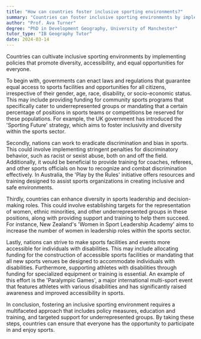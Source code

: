 ```yaml
---
title: "How can countries foster inclusive sporting environments?"
summary: "Countries can foster inclusive sporting environments by implementing policies that promote diversity, accessibility, and equal opportunities for all."
author: "Prof. Ava Turner"
degree: "PhD in Development Geography, University of Manchester"
tutor_type: "IB Geography Tutor"
date: 2024-03-14
---
```


Countries can cultivate inclusive sporting environments by implementing policies that promote diversity, accessibility, and equal opportunities for everyone.

To begin with, governments can enact laws and regulations that guarantee equal access to sports facilities and opportunities for all citizens, irrespective of their gender, age, race, disability, or socio-economic status. This may include providing funding for community sports programs that specifically cater to underrepresented groups or mandating that a certain percentage of positions in sports teams or competitions be reserved for these populations. For example, the UK government has introduced the 'Sporting Future' strategy, which aims to foster inclusivity and diversity within the sports sector.

Secondly, nations can work to eradicate discrimination and bias in sports. This could involve implementing stringent penalties for discriminatory behavior, such as racist or sexist abuse, both on and off the field. Additionally, it would be beneficial to provide training for coaches, referees, and other sports officials on how to recognize and combat discrimination effectively. In Australia, the 'Play by the Rules' initiative offers resources and training designed to assist sports organizations in creating inclusive and safe environments.

Thirdly, countries can enhance diversity in sports leadership and decision-making roles. This could involve establishing targets for the representation of women, ethnic minorities, and other underrepresented groups in these positions, along with providing support and training to help them succeed. For instance, New Zealand's 'Women in Sport Leadership Academy' aims to increase the number of women in leadership roles within the sports sector.

Lastly, nations can strive to make sports facilities and events more accessible for individuals with disabilities. This may include allocating funding for the construction of accessible sports facilities or mandating that all new sports venues be designed to accommodate individuals with disabilities. Furthermore, supporting athletes with disabilities through funding for specialized equipment or training is essential. An example of this effort is the 'Paralympic Games', a major international multi-sport event that features athletes with various disabilities and has significantly raised awareness and improved accessibility in sports.

In conclusion, fostering an inclusive sporting environment requires a multifaceted approach that includes policy measures, education and training, and targeted support for underrepresented groups. By taking these steps, countries can ensure that everyone has the opportunity to participate in and enjoy sports.
    